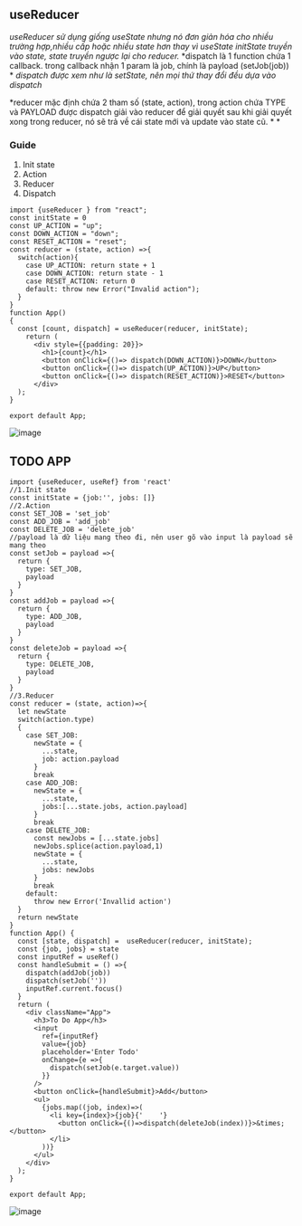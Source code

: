 ## useReducer
*useReducer sử dụng giống useState nhưng nó đơn giản hóa cho nhiều trường hợp,nhiều cấp hoặc nhiều state hơn thay vì useState* 
*initState truyền vào state, state truyền ngược lại cho reducer.*
*dispatch là 1 function chứa 1 callback. trong callback nhận 1 param là job, chính là payload (setJob(job)) *
*dispatch được xem như là setState, nên mọi thứ thay đổi đều dựa vào dispatch*

*reducer mặc định chứa 2 tham số (state, action), trong action chứa TYPE và PAYLOAD được dispatch giải vào reducer để giải quyết
sau khi giải quyết xong trong reducer, nó sẽ trả về cái state mới và update vào state cũ. *
*
### Guide

1. Init state
2. Action
3. Reducer
4. Dispatch
```
import {useReducer } from "react";
const initState = 0
const UP_ACTION = "up";
const DOWN_ACTION = "down";
const RESET_ACTION = "reset";
const reducer = (state, action) =>{
  switch(action){
    case UP_ACTION: return state + 1
    case DOWN_ACTION: return state - 1
    case RESET_ACTION: return 0
    default: throw new Error("Invalid action");
  }
}
function App() 
{
  const [count, dispatch] = useReducer(reducer, initState);
    return (
      <div style={{padding: 20}}>
        <h1>{count}</h1>
        <button onClick={()=> dispatch(DOWN_ACTION)}>DOWN</button>
        <button onClick={()=> dispatch(UP_ACTION)}>UP</button>
        <button onClick={()=> dispatch(RESET_ACTION)}>RESET</button>
      </div>
  );
}

export default App;

```
![image](https://user-images.githubusercontent.com/59383987/176338360-edaecd46-813d-4e62-9c6c-6ef5f8c71841.png)

## TODO APP
```
import {useReducer, useRef} from 'react'
//1.Init state
const initState = {job:'', jobs: []}
//2.Action
const SET_JOB = 'set_job'
const ADD_JOB = 'add_job'
const DELETE_JOB = 'delete_job'
//payload là dữ liệu mang theo đi, nên user gõ vào input là payload sẽ mang theo
const setJob = payload =>{
  return {
    type: SET_JOB,
    payload
  }
}
const addJob = payload =>{
  return {
    type: ADD_JOB,
    payload
  } 
}
const deleteJob = payload =>{
  return {
    type: DELETE_JOB,
    payload
  }
}
//3.Reducer
const reducer = (state, action)=>{
  let newState
  switch(action.type)
  {
    case SET_JOB:
      newState = {
        ...state,
        job: action.payload
      }
      break
    case ADD_JOB:
      newState = {
        ...state,
        jobs:[...state.jobs, action.payload]
      }
      break
    case DELETE_JOB:
      const newJobs = [...state.jobs]
      newJobs.splice(action.payload,1)
      newState = {
        ...state,
        jobs: newJobs
      }
      break
    default:
      throw new Error('Invallid action')
  }
  return newState
}
function App() {
  const [state, dispatch] =  useReducer(reducer, initState);
  const {job, jobs} = state
  const inputRef = useRef()
  const handleSubmit = () =>{
    dispatch(addJob(job))
    dispatch(setJob(''))  
    inputRef.current.focus()
  }
  return (
    <div className="App">
      <h3>To Do App</h3>
      <input
        ref={inputRef}
        value={job}
        placeholder='Enter Todo'
        onChange={e =>{
          dispatch(setJob(e.target.value))
        }}
      />
      <button onClick={handleSubmit}>Add</button>
      <ul>
        {jobs.map((job, index)=>(
          <li key={index}>{job}{'    '}   
            <button onClick={()=>dispatch(deleteJob(index))}>&times;</button>
          </li>
        ))}
      </ul>
    </div>
  );
}

export default App;

```
![image](https://user-images.githubusercontent.com/59383987/179338648-035e18a1-1262-4845-99b3-41922a36c588.png)

 
